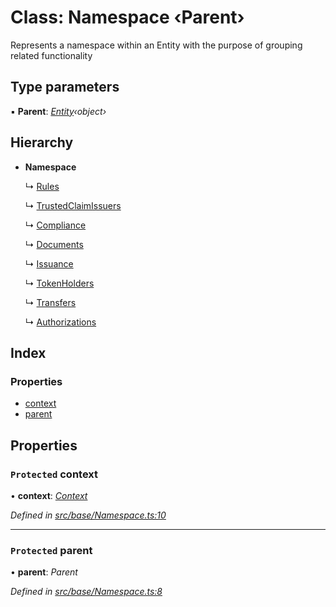 # Class: Namespace ‹**Parent**›

Represents a namespace within an Entity with the purpose of grouping related functionality

## Type parameters

▪ **Parent**: *[Entity](base.entity.md)‹object›*

## Hierarchy

* **Namespace**

  ↳ [Rules](api_entities_securitytoken_compliance.rules.md)

  ↳ [TrustedClaimIssuers](api_entities_securitytoken_compliance.trustedclaimissuers.md)

  ↳ [Compliance](api_entities_securitytoken_compliance.compliance.md)

  ↳ [Documents](api_entities_securitytoken.documents.md)

  ↳ [Issuance](api_entities_securitytoken.issuance.md)

  ↳ [TokenHolders](api_entities_securitytoken.tokenholders.md)

  ↳ [Transfers](api_entities_securitytoken.transfers.md)

  ↳ [Authorizations](api_entities_identity.authorizations.md)

## Index

### Properties

* [context](base.namespace.md#protected-context)
* [parent](base.namespace.md#protected-parent)

## Properties

### `Protected` context

• **context**: *[Context](context.context-1.md)*

*Defined in [src/base/Namespace.ts:10](https://github.com/PolymathNetwork/polymesh-sdk/blob/d7c2770/src/base/Namespace.ts#L10)*

___

### `Protected` parent

• **parent**: *Parent*

*Defined in [src/base/Namespace.ts:8](https://github.com/PolymathNetwork/polymesh-sdk/blob/d7c2770/src/base/Namespace.ts#L8)*
